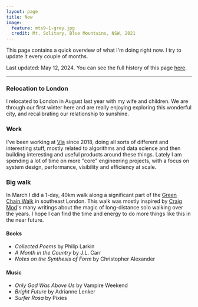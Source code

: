 ```yaml
---
layout: page
title: Now
image:
  feature: mts9-1-grey.jpg
  credit: Mt. Solitary, Blue Mountains, NSW, 2021
---
```


This page contains a quick overview of what I'm doing right now. I try to update it every couple of months. 

Last updated: May 12, 2024. You can see the full history of this page [here](https://github.com/clintonboys/clintonboys.github.io/commits/master/now/index.md). 

---

### Relocation to London

I relocated to London in August last year with my wife and children. We are through our first winter here and are really enjoying exploring this wonderful city, and recalibrating our relationship to sunshine.

### Work

I've been working at [Via](http://ridewithvia.com) since 2018, doing all sorts of different and interesting stuff, mostly related to algorithms and data science and then building interesting and useful products around these things. Lately I am spending a lot of time on more "core" engineering projects, with a focus on system design, performance, visibility and efficiency at scale. 

### Big walk

In March I did a 1-day, 40km walk along a significant part of the [Green Chain Walk](https://tfl.gov.uk/modes/walking/green-chain-walk) in southeast London. This walk was mostly inspired by [Craig Mod](https://www.craigmod.com)'s many writings about the magic of long-distance solo walking over the years. I hope I can find the time and energy to do more things like this in the near future.

#### Books

- *Collected Poems* by Philip Larkin
- *A Month in the Country* by J.L. Carr
- *Notes on the Synthesis of Form* by Christopher Alexander

#### Music

- *Only God Was Above Us* by Vampire Weekend
- *Bright Future* by Adrianne Lenker
- *Surfer Rosa* by Pixies

